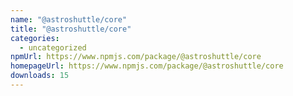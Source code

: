 ```yaml
---
name: "@astroshuttle/core"
title: "@astroshuttle/core"
categories:
  - uncategorized
npmUrl: https://www.npmjs.com/package/@astroshuttle/core
homepageUrl: https://www.npmjs.com/package/@astroshuttle/core
downloads: 15
---
```

